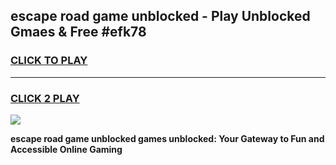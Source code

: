 
## escape road game unblocked - Play Unblocked Gmaes & Free #efk78
<h3>
<a href="https://news.freeplayer.one?title=escape_road_game_unblocked&ref=03M">CLICK TO PLAY</a></h3>
<hr>

<h3>
<a href="https://news.freeplayer.one?title=escape_road_game_unblocked&ref=03M">CLICK 2 PLAY</a>
  
</h3>

<a href="https://news.freeplayer.one?title=escape_road_game_unblocked&ref=03M"><img src="https://clearcache.store/games.png"></a>


**escape road game unblocked games unblocked: Your Gateway to Fun and Accessible Online Gaming**
